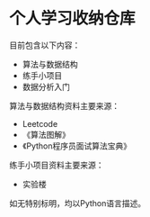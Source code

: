 # 个人学习收纳仓库

目前包含以下内容：

- 算法与数据结构
- 练手小项目
- 数据分析入门

算法与数据结构资料主要来源：

- Leetcode
- 《算法图解》
- 《Python程序员面试算法宝典》

练手小项目资料主要来源：

- 实验楼

如无特别标明，均以Python语言描述。
